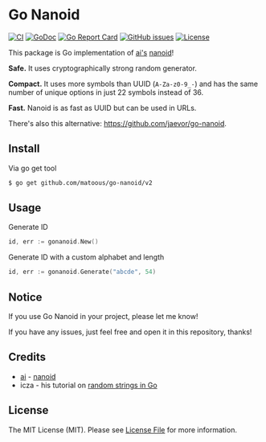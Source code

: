 # Go Nanoid

[![CI](https://github.com/matoous/go-nanoid/workflows/CI/badge.svg)](https://github.com/matoous/go-nanoid/actions) 
[![GoDoc](https://godoc.org/github.com/matoous/go-nanoid?status.svg)](https://godoc.org/github.com/matoous/go-nanoid)
[![Go Report Card](https://goreportcard.com/badge/github.com/matoous/go-nanoid)](https://goreportcard.com/report/github.com/matoous/go-nanoid)
[![GitHub issues](https://img.shields.io/github/issues/matoous/go-nanoid.svg)](https://github.com/matoous/go-nanoid/issues)
[![License](https://img.shields.io/badge/license-MIT%20License-blue.svg)](https://github.com/matoous/go-nanoid/LICENSE)

This package is Go implementation of [ai's](https://github.com/ai) [nanoid](https://github.com/ai/nanoid)!

**Safe.** It uses cryptographically strong random generator.

**Compact.** It uses more symbols than UUID (`A-Za-z0-9_-`)
and has the same number of unique options in just 22 symbols instead of 36.

**Fast.** Nanoid is as fast as UUID but can be used in URLs.

There's also this alternative: https://github.com/jaevor/go-nanoid.

## Install

Via go get tool

``` bash
$ go get github.com/matoous/go-nanoid/v2
```

## Usage

Generate ID

``` go
id, err := gonanoid.New()
```

Generate ID with a custom alphabet and length

``` go
id, err := gonanoid.Generate("abcde", 54)
```

## Notice

If you use Go Nanoid in your project, please let me know!

If you have any issues, just feel free and open it in this repository, thanks!

## Credits

- [ai](https://github.com/ai) - [nanoid](https://github.com/ai/nanoid)
- icza - his tutorial on [random strings in Go](https://stackoverflow.com/questions/22892120/how-to-generate-a-random-string-of-a-fixed-length-in-golang)

## License

The MIT License (MIT). Please see [License File](LICENSE.md) for more information.
